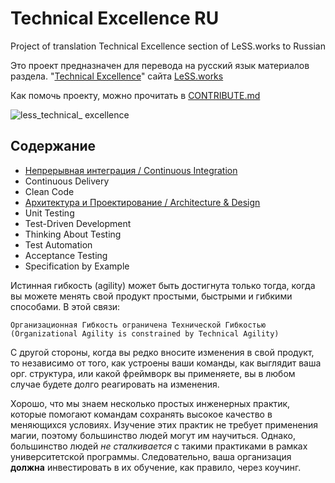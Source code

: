# Technical Excellence RU
Project of translation Technical Excellence section of LeSS.works to Russian

Это проект предназначен для перевода на русский язык материалов раздела.
"[Technical Excellence](https://less.works/less/technical-excellence/index.html)" сайта [LeSS.works](https://less.works)

Как помочь проекту, можно прочитать в [CONTRIBUTE.md](CONTRIBUTE.md)

![less_technical_
excellence](https://less.works/img/technical-excellence/xtechnical-excellence-overview.png.pagespeed.ic.SpWvIkJ3jo.webp)

## Содержание
- [Непрерывная интеграция / Continuous Integration](continuous-integration.ru.md)
- Continuous Delivery
- Clean Code
- [Архитектура и Проектирование / Architecture & Design](architecture-and-design.ru.md)
- Unit Testing
- Test-Driven Development
- Thinking About Testing
- Test Automation
- Acceptance Testing
- Specification by Example

Истинная гибкость (agility) может быть достигнута только тогда, когда вы можете менять свой продукт простыми, быстрыми и
гибкими способами. В этой связи:

```
Организационная Гибкость ограничена Технической Гибкостью
(Organizational Agility is constrained by Technical Agility)
```

С другой стороны, когда вы редко вносите изменения в свой продукт, то независимо от того, как устроены ваши команды,
как выглядит ваша орг. структура, или какой фреймворк вы применяете, вы в любом случае будете долго реагировать на изменения.

Хорошо, что мы знаем несколько простых инженерных практик, которые помогают командам сохранять высокое качество в
меняющихся условиях. Изучение этих практик не требует применения магии, поэтому большинство людей могут им научиться. 
Однако, большинство людей *не сталкивается* с такими практиками в рамках университетской программы. Следовательно, ваша организация **должна** инвестировать в их обучение, как правило, через коучинг.
